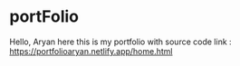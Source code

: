 # portFolio
Hello, Aryan here this is my portfolio with source code
link : https://portfolioaryan.netlify.app/home.html